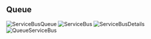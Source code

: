 ## Queue
![ServiceBusQueue](https://user-images.githubusercontent.com/87525401/202092806-22c2f72c-0cfa-484e-b534-7a00c43e4b9a.png)
![ServiceBus](https://user-images.githubusercontent.com/87525401/202097154-d7bc165f-2bf1-4d22-819f-b9f1c16d0fc9.png)
![ServiceBusDetails](https://user-images.githubusercontent.com/87525401/202099302-b903e4bf-4b6e-4bc6-b5be-aa4ed130c477.PNG)
![QueueServiceBus](https://user-images.githubusercontent.com/87525401/202100538-92d51141-3b5b-4613-8390-e8cd100f49a3.png)

